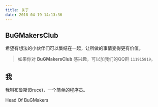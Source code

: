 ```yaml
---
title: 关于
date: 2018-04-19 14:13:36
---
```


## BuGMakersClub

希望有想法的小伙伴们可以集结在一起，让所做的事情变得更有价值。 

> 如果你对 **BuGMakersClub** 感兴趣，可以加我们的QQ群 `111915819`。

## 我

我叫布鲁斯(Bruce)，一个简单的程序员。

Head Of BuGMakers